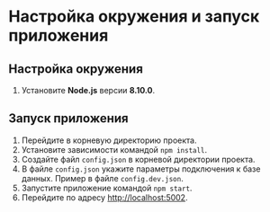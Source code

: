 # Настройка окружения и запуск приложения

## Настройка окружения

1. Установите **Node.js** версии **8.10.0**.

## Запуск приложения

1. Перейдите в корневую директорию проекта.
2. Установите зависимости командой `npm install`.
3. Создайте файл `config.json` в корневой директории проекта.
4. В файле `config.json` укажите параметры подключения к базе данных. Пример в файле `config.dev.json`.
5. Запустите приложение командой `npm start`.
6. Перейдите по адресу [http://localhost:5002](http://localhost:5002).
